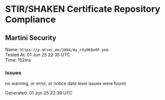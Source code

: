 # STIR/SHAKEN Certificate Repository Compliance

## Martini Security

Name: `https://p.mtsec.me/2884/Ay_rXy0K8e0P.pem`\
Tested At: 01 Jun 25 22:35 UTC\
Time: 152ms

### Issues

no warning, or error, or notice date level issues were found

Generated: 01 Jun 25 22:39 UTC